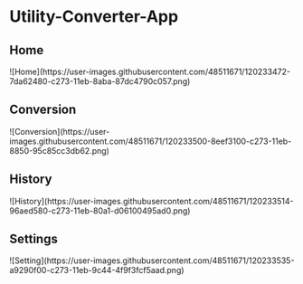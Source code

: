 # Utility-Converter-App
<h2>Home</h2>
![Home](https://user-images.githubusercontent.com/48511671/120233472-7da62480-c273-11eb-8aba-87dc4790c057.png)

<h2>Conversion</h2>
![Conversion](https://user-images.githubusercontent.com/48511671/120233500-8eef3100-c273-11eb-8850-95c85cc3db62.png)

<h2>History</h2>
![History](https://user-images.githubusercontent.com/48511671/120233514-96aed580-c273-11eb-80a1-d06100495ad0.png)

<h2>Settings</h2>
![Setting](https://user-images.githubusercontent.com/48511671/120233535-a9290f00-c273-11eb-9c44-4f9f3fcf5aad.png)
